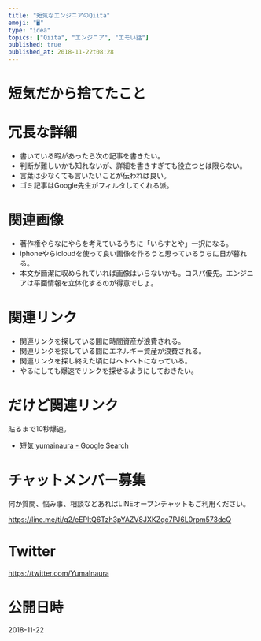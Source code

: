 ```yaml
---
title: "短気なエンジニアのQiita"
emoji: "🖥"
type: "idea"
topics: ["Qiita", "エンジニア", "エモい話"]
published: true
published_at: 2018-11-22t08:28
---
```


# 短気だから捨てたこと

# 冗長な詳細

- 書いている暇があったら次の記事を書きたい。
- 判断が難しいかも知れないが、詳細を書きすぎても役立つとは限らない。
- 言葉は少なくても言いたいことが伝われば良い。
- ゴミ記事はGoogle先生がフィルタしてくれる派。

# 関連画像

- 著作権やらなにやらを考えているうちに「いらすとや」一択になる。
- iphoneやらicloudを使って良い画像を作ろうと思っているうちに日が暮れる。
- 本文が簡潔に収められていれば画像はいらないかも。コスパ優先。エンジニアは平面情報を立体化するのが得意でしょ。

# 関連リンク

- 関連リンクを探している間に時間資産が浪費される。
- 関連リンクを探している間にエネルギー資産が浪費される。
- 関連リンクを探し終えた頃にはヘトヘトになっている。
- やるにしても爆速でリンクを探せるようにしておきたい。


# だけど関連リンク

貼るまで10秒爆速。

- [短気 yumainaura - Google Search](https://www.google.co.jp/search?q=%E7%9F%AD%E6%B0%97+yumainaura&oq=%E7%9F%AD%E6%B0%97+yumainaura&aqs=chrome..69i57.3024j0j7&sourceid=chrome&ie=UTF-8)








<!-- Update From Qiita API -->

# チャットメンバー募集


何か質問、悩み事、相談などあればLINEオープンチャットもご利用ください。

https://line.me/ti/g2/eEPltQ6Tzh3pYAZV8JXKZqc7PJ6L0rpm573dcQ





# Twitter


https://twitter.com/YumaInaura


<!-- Update From Qiita API -->



# 公開日時

2018-11-22
